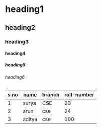# heading1
## heading2
### heading3
#### heading4
##### heading5
###### heading6
| s.no|name|branch|roll-number|
|------|------|------|---------------|
|1|surya|CSE|23|
|2|arun |cse|24|
|3|aditya|cse|100|
